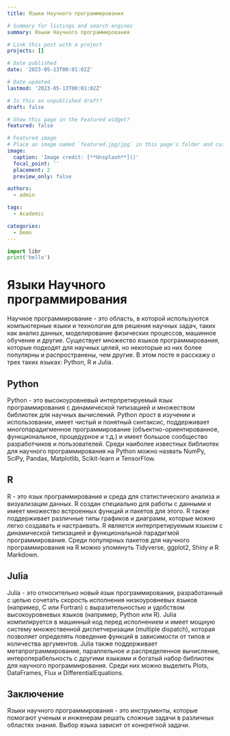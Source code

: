 ```yaml
---
title: Языки Научного программирования

# Summary for listings and search engines
summary: Языки Научного программирования

# Link this post with a project
projects: []

# Date published
date: '2023-05-13T00:01:02Z'

# Date updated
lastmod: '2023-05-13T00:01:02Z'

# Is this an unpublished draft?
draft: false

# Show this page in the Featured widget?
featured: false

# Featured image
# Place an image named `featured.jpg/jpg` in this page's folder and customize its options here.
image:
  caption: 'Image credit: [**Unsplash**]()'
  focal_point: ''
  placement: 2
  preview_only: false

authors:
  - admin

tags:
  - Academic

categories:
  - Demo
---
```


```python
import libr
print('hello')
```

# Языки Научного программирования
Научное программирование - это область, в которой используются компьютерные языки и технологии для решения научных задач, таких как анализ данных, моделирование физических процессов, машинное обучение и другие. Существует множество языков программирования, которые подходят для научных целей, но некоторые из них более популярны и распространены, чем другие. В этом посте я расскажу о трех таких языках: Python, R и Julia.

## Python
Python - это высокоуровневый интерпретируемый язык программирования с динамической типизацией и множеством библиотек для научных вычислений. Python прост в изучении и использовании, имеет чистый и понятный синтаксис, поддерживает многопарадигменное программирование (объектно-ориентированное, функциональное, процедурное и т.д.) и имеет большое сообщество разработчиков и пользователей. Среди наиболее известных библиотек для научного программирования на Python можно назвать NumPy, SciPy, Pandas, Matplotlib, Scikit-learn и TensorFlow.

## R
R - это язык программирования и среда для статистического анализа и визуализации данных. R создан специально для работы с данными и имеет множество встроенных функций и пакетов для этого. R также поддерживает различные типы графиков и диаграмм, которые можно легко создавать и настраивать. R является интерпретируемым языком с динамической типизацией и функциональной парадигмой программирования. Среди популярных пакетов для научного программирования на R можно упомянуть Tidyverse, ggplot2, Shiny и R Markdown.

## Julia
Julia - это относительно новый язык программирования, разработанный с целью сочетать скорость исполнения низкоуровневых языков (например, C или Fortran) с выразительностью и удобством высокоуровневых языков (например, Python или R). Julia компилируется в машинный код перед исполнением и имеет мощную систему множественной диспетчеризации (multiple dispatch), которая позволяет определять поведение функций в зависимости от типов и количества аргументов. Julia также поддерживает метапрограммирование, параллельное и распределенное вычисление, интероперабельность с другими языками и богатый набор библиотек для научного программирования. Среди них можно выделить Plots, DataFrames, Flux и DifferentialEquations.

## Заключение
Языки научного программирования - это инструменты, которые помогают ученым и инженерам решать сложные задачи в различных областях знания. Выбор языка зависит от конкретной задачи.
